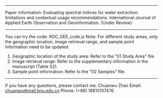 ---------------------------
Paper information:
Evaluating spectral indices for water extraction: limitations and contextual usage recommendations. International Journal of Applied Earth Observation and Geoinformation. (Under Review)

---------------------------
You can try the code: ROC_GEE_code.js
Note: For different study areas, only the geographic location, image retrieval range, and sample point information need to be updated.
1. Geographic location of the study area: Refer to the "01 Study Area" file.
2. Image retrieval range: Refer to the supplementary information in the manuscript (Table S2).
3. Sample point information: Refer to the "02 Samples" file.

-------------------------
If you have any questions, please contact me.
Chuanwu Zhao
Email: chuanwu@mail.bnu.edu.cn
Phone: (+86) 18810107476

